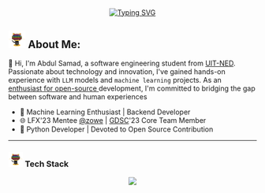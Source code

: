   <!---<img align="center" src=".github/workflows/bg.gif"  height=350px width=100%>-->

 <!--- <a href="https://linkedin.com/in/samadpls" target="_blank">
<p align="center">
  <img src="https://capsule-render.vercel.app/api?type=waving&color=gradient&text=Hi%20Abdul%20Samad%20Here🤍&fontSize=30&height=120&width=100%&section=header" height=80/>
</p></a>-->

<div align='center'>
<a href="https://github.com/samadpls/Islamic-qoutes"><img  align="center" src="https://readme-typing-svg.demolab.com?font=Fira+Code&size=16&pause=1000&color=F7F7F7&width=420&lines=AI/ML+%7C+Python+%7C+Backend-Developer+%7C" alt="Typing SVG" />
</a></div><be>

## <img src='.github/workflows/cartoon1.gif' height=35/>  About Me:

  👋 Hi, I'm Abdul Samad, a software engineering student from [UIT-NED](https://uitu.edu.pk/). Passionate about technology and innovation, I've gained hands-on experience with `LLM` models and `machine learning` projects. As an <ins> enthusiast for open-source </ins> development, I'm committed to bridging the gap between software and human experiences
  
- 🌟 Machine Learning Enthusiast | Backend Developer 
- 🌐 LFX'23 Mentee [@zowe](https://github.com/zowe) | [GDSC](https://github.com/DSC-UIT-khi)'23 Core Team Member
- 🐍 Python Developer | Devoted to Open Source Contribution 
 <!---  <a href='https://github.com/samadpls/Programing-Gifs'>
<img align='right' src='https://programming-gifs.cyclic.app' height=100 alt='samadpls/Programming-Gifs'></a>-->
------
### <img src='.github/workflows/cartoon1.gif' height=30/> Tech Stack
  <div align='center'>
    <img src="https://skillicons.dev/icons?i=py,pytorch,tensorflow,docker,githubactions,bash,js,scala,fastapi,django,flask,react,selenium,html,css,bootstrap,linux,git,postman,mysql,qt,figma" />
  </div>





 

